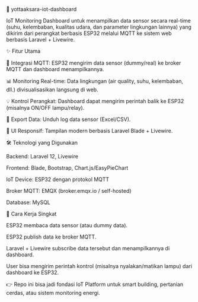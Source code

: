 📌 yottaaksara-iot-dashboard

IoT Monitoring Dashboard untuk menampilkan data sensor secara real-time (suhu, kelembaban, kualitas udara, dan parameter lingkungan lainnya) yang dikirim dari perangkat berbasis ESP32 melalui MQTT ke sistem web berbasis Laravel + Livewire.

✨ Fitur Utama

📡 Integrasi MQTT: ESP32 mengirim data sensor (dummy/real) ke broker MQTT dan dashboard menampilkannya.

📊 Monitoring Real-time: Data lingkungan (air quality, suhu, kelembaban, dll.) divisualisasikan langsung di web.

💡 Kontrol Perangkat: Dashboard dapat mengirim perintah balik ke ESP32 (misalnya ON/OFF lampu/relay).

📁 Export Data: Unduh log data sensor (Excel/CSV).

🎨 UI Responsif: Tampilan modern berbasis Laravel Blade + Livewire.

🛠️ Teknologi yang Digunakan

Backend: Laravel 12, Livewire

Frontend: Blade, Bootstrap, Chart.js/EasyPieChart

IoT Device: ESP32 dengan protokol MQTT

Broker MQTT: EMQX (broker.emqx.io / self-hosted)

Database: MySQL

🚀 Cara Kerja Singkat

ESP32 membaca data sensor (atau dummy data).

ESP32 publish data ke broker MQTT.

Laravel + Livewire subscribe data tersebut dan menampilkannya di dashboard.

User bisa mengirim perintah kontrol (misalnya nyalakan/matikan lampu) dari dashboard ke ESP32.

👉 Repo ini bisa jadi fondasi IoT Platform untuk smart building, pertanian cerdas, atau sistem monitoring energi.
